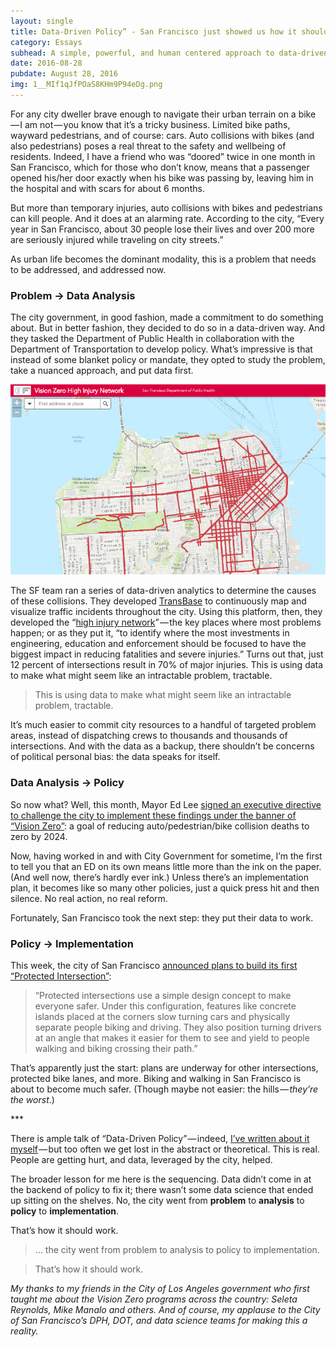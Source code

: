 ```yaml
---
layout: single
title: Data-Driven Policy” - San Francisco just showed us how it should work.
category: Essays
subhead: A simple, powerful, and human centered approach to data-driven decision-making
date: 2016-08-28
pubdate: August 28, 2016
img: 1__MIf1qJfPOaS8KHm9P94eDg.png
---
```

For any city dweller brave enough to navigate their urban terrain on a bike — I am not — you know that it’s a tricky business. Limited bike paths, wayward pedestrians, and of course: cars. Auto collisions with bikes (and also pedestrians) poses a real threat to the safety and wellbeing of residents. Indeed, I have a friend who was “doored” twice in one month in San Francisco, which for those who don’t know, means that a passenger opened his/her door exactly when his bike was passing by, leaving him in the hospital and with scars for about 6 months.

But more than temporary injuries, auto collisions with bikes and pedestrians can kill people. And it does at an alarming rate. According to the city, “Every year in San Francisco, about 30 people lose their lives and over 200 more are seriously injured while traveling on city streets.”

As urban life becomes the dominant modality, this is a problem that needs to be addressed, and addressed now.

### Problem -> Data Analysis

The city government, in good fashion, made a commitment to do something about. But in better fashion, they decided to do so in a data-driven way. And they tasked the Department of Public Health in collaboration with the Department of Transportation to develop policy. What’s impressive is that instead of some blanket policy or mandate, they opted to study the problem, take a nuanced approach, and put data first.

![](/post-img/1__mWOfWpvuLdqRd1ZhJMWSIg.png)

The SF team ran a series of data-driven analytics to determine the causes of these collisions. They developed [TransBase](http://www.transbasesf.org/) to continuously map and visualize traffic incidents throughout the city. Using this platform, then, they developed the “[high injury network](http://sfgov.maps.arcgis.com/apps/webappviewer/index.html?id=fa37f1274b4446f1bdddd7bdf9e708ff)” — the key places where most problems happen; or as they put it, “to identify where the most investments in engineering, education and enforcement should be focused to have the biggest impact in reducing fatalities and severe injuries.” Turns out that, just 12 percent of intersections result in 70% of major injuries. This is using data to make what might seem like an intractable problem, tractable.

> This is using data to make what might seem like an intractable problem, tractable.

It’s much easier to commit city resources to a handful of targeted problem areas, instead of dispatching crews to thousands and thousands of intersections. And with the data as a backup, there shouldn’t be concerns of political personal bias: the data speaks for itself.

### Data Analysis -> Policy

So now what? Well, this month, Mayor Ed Lee [signed an executive directive to challenge the city to implement these findings under the banner of “Vision Zero”](http://hoodline.com/2016/08/mayor-lee-orders-expedited-traffic-safety-improvements-in-wake-of-cyclists-deaths-in-june): a goal of reducing auto/pedestrian/bike collision deaths to zero by 2024.

Now, having worked in and with City Government for sometime, I’m the first to tell you that an ED on its own means little more than the ink on the paper. (And well now, there’s hardly ever ink.) Unless there’s an implementation plan, it becomes like so many other policies, just a quick press hit and then silence. No real action, no real reform.

Fortunately, San Francisco took the next step: they put their data to work.

### Policy -> Implementation

This week, the city of San Francisco [announced plans to build its first “Protected Intersection”](https://www.sfmta.com/about-sfmta/blog/sf%E2%80%99s-first-%E2%80%98protected-intersection%E2%80%99-break-ground-9th-and-division):

> “Protected intersections use a simple design concept to make everyone safer. Under this configuration, features like concrete islands placed at the corners slow turning cars and physically separate people biking and driving. They also position turning drivers at an angle that makes it easier for them to see and yield to people walking and biking crossing their path.”

That’s apparently just the start: plans are underway for other intersections, protected bike lanes, and more. Biking and walking in San Francisco is about to become much safer. (Though maybe not easier: the hills — _they’re the worst_.)

\*\*\*

There is ample talk of “Data-Driven Policy” — indeed, [I’ve written about it myself](https://medium.computting-the-law-in-the-palm-of-your-hand-47f5236da7f1) — but too often we get lost in the abstract or theoretical. This is real. People are getting hurt, and data, leveraged by the city, helped.

The broader lesson for me here is the sequencing. Data didn’t come in at the backend of policy to fix it; there wasn’t some data science that ended up sitting on the shelves. No, the city went from **problem** to **analysis** to **policy** to **implementation**.

That’s how it should work.

> … the city went from problem to analysis to policy to implementation.

> That’s how it should work.

_My thanks to my friends in the City of Los Angeles government who first taught me about the Vision Zero programs across the country: Seleta Reynolds, Mike Manalo and others. And of course, my applause to the City of San Francisco’s DPH, DOT, and data science teams for making this a reality._